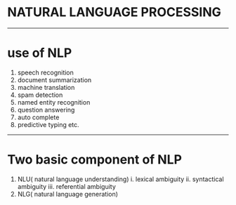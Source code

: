 # NATURAL LANGUAGE PROCESSING
-----------------------------
# use of NLP
1. speech recognition
2. document summarization
3. machine translation
4. spam detection
5. named entity recognition
6. question answering
7. auto complete
8. predictive typing etc.
----------------------------------
# Two basic component of NLP
1. NLU( natural language understanding)
   i. lexical ambiguity
   ii. syntactical ambiguity
   iii. referential ambiguity
3. NLG( natural language generation)
